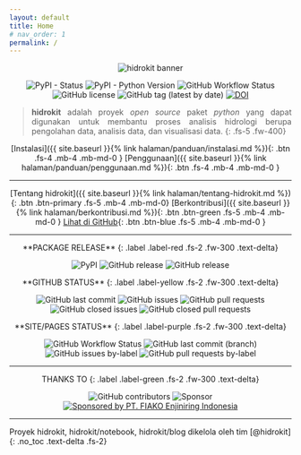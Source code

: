 ```yaml
---
layout: default
title: Home
# nav_order: 1
permalink: /
---
```

<div align="center">
  <img src="{{ site.baseurl }}/assets/images/presskit/hidrokit-800x200.jpg" alt="hidrokit banner"><br>
</div>
<div align="center" markdown="1">

![PyPI - Status](https://img.shields.io/pypi/status/hidrokit.svg)
![PyPI - Python Version](https://img.shields.io/pypi/pyversions/hidrokit.svg)
![GitHub Workflow Status](https://img.shields.io/github/workflow/status/hidrokit/hidrokit/Pytest)
![GitHub license](https://img.shields.io/github/license/hidrokit/hidrokit.svg)
![GitHub tag (latest by date)](https://img.shields.io/github/tag-date/hidrokit/hidrokit.svg?label=recent%20version)
[![DOI](https://zenodo.org/badge/145389179.svg)](https://zenodo.org/badge/latestdoi/145389179)

</div>

<div align="justify" markdown="1">

>  **hidrokit** adalah proyek _open source_ paket *python* yang dapat digunakan untuk membantu proses analisis hidrologi berupa pengolahan data, analisis data, dan visualisasi data.
{: .fs-5 .fw-400}
</div>

<div align="center" markdown="1">

[Instalasi]({{ site.baseurl }}{% link halaman/panduan/instalasi.md %}){: .btn .fs-4 .mb-4 .mb-md-0 }
[Penggunaan]({{ site.baseurl }}{% link halaman/panduan/penggunaan.md %}){: .btn .fs-4 .mb-4 .mb-md-0 }

----

[Tentang hidrokit]({{ site.baseurl }}{% link halaman/tentang-hidrokit.md %}){: .btn .btn-primary .fs-5 .mb-4 .mb-md-0}
[Berkontribusi]({{ site.baseurl }}{% link halaman/berkontribusi.md %}){: .btn .btn-green .fs-5 .mb-4 .mb-md-0 }
[Lihat di GitHub](//github.com/hidrokit/hidrokit){: .btn .btn-blue .fs-5 .mb-4 .mb-md-0 }



</div>

---
<div align="center" markdown="1">
**PACKAGE RELEASE**
{: .label .label-red .fs-2 .fw-300 .text-delta}

![PyPI](https://img.shields.io/pypi/v/hidrokit.svg?label=on%20PyPI&style=flat-square)
![GitHub release](https://img.shields.io/github/release/hidrokit/hidrokit.svg?label=on%20GitHub&style=flat-square)
![GitHub release](https://img.shields.io/github/release-pre/hidrokit/hidrokit.svg?label=on%20GitHub%20%28pre%29&style=flat-square)
</div>

<div align="center" markdown="1">
**GITHUB STATUS**
{: .label .label-yellow .fs-2 .fw-300 .text-delta}

![GitHub last commit](https://img.shields.io/github/last-commit/hidrokit/hidrokit.svg?style=flat-square)
![GitHub issues](https://img.shields.io/github/issues/hidrokit/hidrokit.svg?style=flat-square)
![GitHub pull requests](https://img.shields.io/github/issues-pr/hidrokit/hidrokit.svg?style=flat-square)
![GitHub closed issues](https://img.shields.io/github/issues-closed/hidrokit/hidrokit.svg?style=flat-square)
![GitHub closed pull requests](https://img.shields.io/github/issues-pr-closed/hidrokit/hidrokit.svg?style=flat-square)
</div>

<div align="center" markdown="1">
**SITE/PAGES STATUS**
{: .label .label-purple .fs-2 .fw-300 .text-delta}

![GitHub Workflow Status](https://img.shields.io/github/workflow/status/hidrokit/hidrokit/Jekyll%20Build%20Pages?logo=jekyll)
![GitHub last commit (branch)](https://img.shields.io/github/last-commit/hidrokit/hidrokit/gh-pages.svg?style=flat-square)
![GitHub issues by-label](https://img.shields.io/github/issues/hidrokit/hidrokit/site.svg?style=flat-square)
![GitHub pull requests by-label](https://img.shields.io/github/issues-pr/hidrokit/hidrokit/site.svg?style=flat-square)
</div>

---
<div align="center" markdown="1">
THANKS TO
{: .label .label-green .fs-2 .fw-300 .text-delta}

![GitHub contributors](https://img.shields.io/github/contributors/hidrokit/hidrokit.svg?style=flat-square)
![Sponsor](https://img.shields.io/badge/sponsored%20by-LKO-green.svg?style=flat-square)
[![Sponsored by PT. FIAKO Enjiniring Indonesia](https://img.shields.io/badge/sponsored%20by-PT.%20FIAKO%20Enjiniring%20Indonesia-blue.svg)](http://www.fiako.co.id/)
</div>

---
<div align="left" markdown="1">
Proyek hidrokit, hidrokit/notebook, hidrokit/blog dikelola oleh tim [@hidrokit]
{: .no_toc .text-delta .fs-2}
</div>

[@hidrokit]: https://hidrokit.github.io
